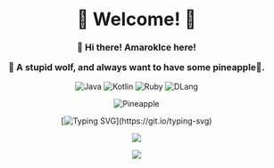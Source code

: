 <div align=center>

<font size="3">

# :star2: Welcome! :star2:



**:wave: Hi there! AmarokIce here!**

**:wolf: A stupid wolf, and always want to have some pineapple🍍.**

</font>

![Java](https://badgen.net/badge/icon/java?icon=java&label)
![Kotlin](https://badgen.net/badge/icon/kotlin?icon=java&label)
![Ruby](https://badgen.net/badge/icon/ruby?icon=ruby&label)
![DLang](https://badgen.net/badge/icon/d?logo=dlang&label)


![Pineapple](https://badgen.net/badge/Give%20Me/Pineapple/yellow)  

[![Typing SVG](https://readme-typing-svg.demolab.com?font=Fira+Code&pause=1000&width=435&lines=Give+me+Pineapple!)](https://git.io/typing-svg)

![](https://github-readme-stats.vercel.app/api/top-langs/?username=AmarokIce&layout=compact&hide=html,css,less,scss&langs_count=8&theme=tokyonight&hide_title=true)  

![](https://github-readme-stats.vercel.app/api?username=AmarokIce&show_icons=true&icon_color=0B61A4&text_color=718096&bg_color=ffffff&hide_title=true)  

</div>

